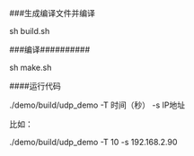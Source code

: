 ###生成编译文件并编译

sh build.sh

###编译##########

sh make.sh

####运行代码

./demo/build/udp_demo -T 时间（秒） -s IP地址

比如：

./demo/build/udp_demo -T 10 -s 192.168.2.90


